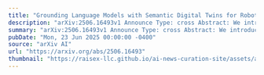 ```yaml
---
title: "Grounding Language Models with Semantic Digital Twins for Robotic Planning"
description: "arXiv:2506.16493v1 Announce Type: cross Abstract: We introduce a novel framework that integrates Semantic Digital Twins (SDTs) with Large Language Models (LLMs) to enable adaptive and goal-driven robotic task execution in dynamic environments. The system decomposes natural language instructions into structured action triplets, which are grounded in contextual environmental data provided by the SDT. This semantic grounding allows the robot to interpret object affordances and interaction rules, enabling action planning and real-time adaptability. In case of execution failures, the LLM utilizes error feedback and SDT insights to generate recovery strategies and iteratively revise the action plan. We evaluate our approach using tasks from the ALFRED benchmark, demonstrating robust performance across various household scenarios. The proposed framework effectively combines high-level reasoning with semantic environment understanding, achieving reliable task completion in the face of uncertainty and failure."
summary: "arXiv:2506.16493v1 Announce Type: cross Abstract: We introduce a novel framework that integrates Semantic Digital Twins (SDTs) with Large Language Models (LLMs) to enable adaptive and goal-driven robotic task execution in dynamic environments. The system decomposes natural language instructions into structured action triplets, which are grounded in contextual environmental data provided by the SDT. This semantic grounding allows the robot to interpret object affordances and interaction rules, enabling action planning and real-time adaptability. In case of execution failures, the LLM utilizes error feedback and SDT insights to generate recovery strategies and iteratively revise the action plan. We evaluate our approach using tasks from the ALFRED benchmark, demonstrating robust performance across various household scenarios. The proposed framework effectively combines high-level reasoning with semantic environment understanding, achieving reliable task completion in the face of uncertainty and failure."
pubDate: "Mon, 23 Jun 2025 00:00:00 -0400"
source: "arXiv AI"
url: "https://arxiv.org/abs/2506.16493"
thumbnail: "https://raisex-llc.github.io/ai-news-curation-site/assets/arxiv.png"
---
```


